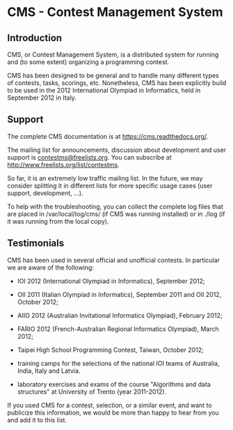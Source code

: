 CMS - Contest Management System
=================================


Introduction
------------

CMS, or Contest Management System, is a distributed system for running
and (to some extent) organizing a programming contest.

CMS has been designed to be general and to handle many different types
of contests, tasks, scorings, etc. Nonetheless, CMS has been
explicitly build to be used in the 2012 International Olympiad in
Informatics, held in September 2012 in Italy.


Support
-------

The complete CMS documentation is at <https://cms.readthedocs.org/>.

The mailing list for announcements, discussion about development and
user support is <contestms@freelists.org>. You can subscribe at
<http://www.freelists.org/list/contestms>.

So far, it is an extremely low traffic mailing list. In the future, we
may consider splitting it in different lists for more specific usage
cases (user support, development, ...).

To help with the troubleshooting, you can collect the complete log
files that are placed in /var/local/log/cms/ (if CMS was running
installed) or in ./log (if it was running from the local copy).


Testimonials
------------

CMS has been used in several official and unofficial contests. In
particular we are aware of the following:

- IOI 2012 (International Olympiad in Informatics), September 2012;

- OII 2011 (Italian Olympiad in Informatics), September 2011 and OII
  2012, October 2012;

- AIIO 2012 (Australian Invitational Informatics Olympiad), February
  2012;

- FARIO 2012 (French-Australian Regional Informatics Olympiad), March
  2012;

- Taipei High School Programming Contest, Taiwan, October 2012;

- training camps for the selections of the national IOI teams of Australia,
  India, Italy and Latvia.

- laboratory exercises and exams of the course "Algorithms and data
  structures" at University of Trento (year 2011-2012).

If you used CMS for a contest, selection, or a similar event, and want
to publicize this information, we would be more than happy to hear
from you and add it to this list.
